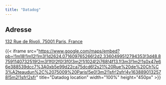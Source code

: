 ```yaml
---
title: "Datadog"
---
```


## Adresse

[132 Rue de Rivoli, 75001 Paris, France](https://goo.gl/maps/2nCT1yaWmYyLQohn8)

{{< iframe src="https://www.google.com/maps/embed?pb=!1m18!1m12!1m3!1d2624.071609765266!2d2.3360499512794353!3d48.87591140732519!2m3!1f0!2f0!3f0!3m2!1i1024!2i768!4f13.1!3m3!1m2!1s0x47e66e388539dcc7%3A0xb5e99d22ca75dcd6!2s21%20Rue%20de%20Ch%C3%A2teaudun%2C%2075009%20Paris!5e0!3m2!1sfr!2sfr!4v1638890132578!5m2!1sfr!2sfr" title="Datadog location" width="100%" height="450px" >}}
